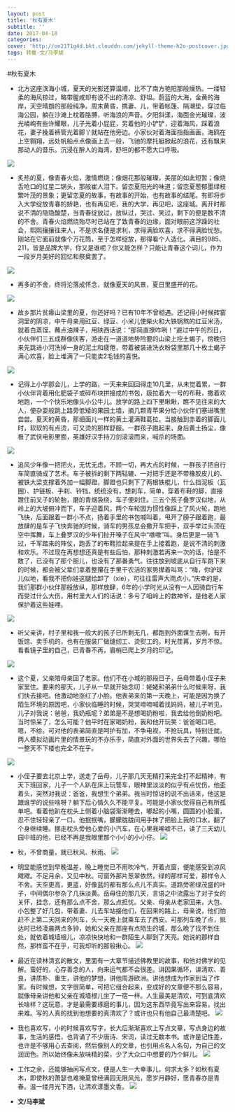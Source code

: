 ```yaml
---
layout: post
title: '秋有夏木'
subtitle: ''
date: 2017-04-18
categories: 
cover: 'http://on2171g4d.bkt.clouddn.com/jekyll-theme-h2o-postcover.jpg'
tags: 转载·文/马李斌
---
```

#秋有夏木
  
- 北方这座滨海小城，夏天的光影还算温顺，比不了南方艳阳那般燥热。一缕轻柔的海风掠过，略带腥咸却有说不出的清凉、舒坦。蔚蓝的大海，金黄的海岸，天空晴朗的那般纯净。周末黄昏，携妻、儿，带着帐篷、隔潮垫，穿过临海公园，躺在沙滩上枕着胳膊，听海浪的声音。夕阳斜漾，海面金光璀璨，波光嶙峋有些许耀眼，儿子光着小屁屁，另着他的小铲铲，迎着海风，踩着浪花，妻子挽着裤管光着脚丫就站在他旁边。小家伙对着海面指指画画，海鸥在上空翱翔，远处帆船点点像画上去一般，飞驰的摩托艇掀起的浪花，还有飘来那动人的音乐。沉浸在醉人的海湾，舒坦的都不愿大口呼吸。

![](https://i.loli.net/2018/09/02/5b8ba48b531d8.jpg)
  
- 炙热的夏，像青春火焰，激情燃烧；像烟花那般璀璨，美丽的如此短暂；像烧舌呛口的红星二锅头，那般崔人泪下。留恋夏阳光的味道；留恋夏葱郁墨绿枝繁叶茂的景象；更留恋夏的故事，有故事的开始，也有故事的结尾。有即将步入大学绽放青春的娇艳，也有再见吧，我的大学，再见吧，这座城。离开时那说不清的隐隐酸楚，当青春绽放过，放纵过，哭过、笑过，剩下的便是数不清的不舍。青春火焰燃烧殆尽时已站在了致青春的边缘，面对眼前这浮躁的社会，熙熙攘攘往来人，不是求名便是求利，求得满脸欢喜，求不得满脸忧愁。刚站在它面前就像个万花筒，至于怎样绽放，那得看个人造化。满目的985、211，皆是品牌大学，你又是谁呢？你又能怎样？只能让青春这个词儿，作为一段岁月美好的回忆和祭奠罢了。


![](https://i.loli.net/2018/09/02/5b8ba75b3fd85.jpg
)


- 再多的不舍，终将沦落成怀念，就像夏天的风景，夏日里盛开的花。

![](https://i.loli.net/2018/09/02/5b8ba8042aa1a.jpg)

- 故乡那片贫瘠山梁里的夏，你还好吗？已有10年不曾相遇。还记得小时候砖窑洞里的阴凉，中午母亲用豇豆、绿豆、小米儿使柴火和大铁锅熬的红豆米汤，就着白蒸馍，蘸点油辣子，用陕西话说：“那简直撩咋咧！”避过中午的烈日，小伙伴们三五成群像侠客，游走在一道道地势险要的山梁上挖土蝎子，傍晚归来先跳进小河洗掉一身的泥土和疲倦，带着被装进洗衣粉袋里那几十枚土蝎子满心欢喜，脸上堆满了一只能卖2毛钱的喜悦。

![](https://i.loli.net/2018/09/02/5b8ba8438ebd9.jpg)

- 记得上小学那会儿，上学的路，一天来来回回得走10几里，从未觉着累，一群小伙伴背着用化肥袋子或碎布块拼接成的书包，趿拉着大一号的布鞋，撒着欢地跑，一个个快乐地像头小公牛儿。放学的路上四下里瞅瞅，瞧不见往来的大人，便杂耍般跳上路旁低矮的果园土墙，摘几颗青苹果分给小伙伴们塞进嘴里尝尝。夏天的黄昏，那细面儿一样的黄土灌满鞋葛拉，当接触到赤着的脚面儿时，软软的有点烫，可又烫的那样舒服。一群孩子跑起来，身后黄土扬尘，像极了武侠电影里面，英雄好汉手持刀剑滚滚而来，喊杀的场面。

![](https://i.loli.net/2018/09/02/5b8ba87e060fd.jpg)

- 追风少年像一把把火，无忧无虑，不顾一切，再大点的时候，一群孩子把自行车简直骑成了艺术。车子被拆的剩下两轱辘、一对把手还是不带橡胶皮儿的、被铁大梁支撑着外加一幅脚蹬，脚蹬也只剩下了两根铁棍儿，什么挡泥板（瓦圈）、护链板、手刹、铃铛，统统没有，想刹车，简单，穿着布鞋的脚，直接蹬住前叉子的轮胎，磨的青烟袅绕，车子便刹住。三五个孩子叠罗汉似地，从岭上的大坡俯冲而下，车子迎着风，两个车轮因为惯性像踩上了风火轮，跑地飞快，后面跟着一群小不点，扬着手里的书包喊叫着，甩开了膀子跟着跑，最放肆的是车子飞快奔驰的时候，骑车的男孩总会撒开车把手，双手举过头顶在空中挥舞，车上叠罗汉的少年们扯开嗓子在风中“嗷嗷”叫。身后更是一骑飞过，千军踏来的阵仗，跑丢了的布鞋捡起来提在手上接着跑，是说不清的刺激和欢乐。不过现在再想想还真是有些后怕，那种刺激若再来一次的话，怕是不敢了，已没有了那个胆儿，也没有了那番勇气。往往放到坡底从自行车跳下来的时候，都会被父辈们拿着整攥在手里干农活的家势撵着叫骂：“嗨，你驴球儿似地，看我不把你娃这腿给卸了（xie），可往往雷声大雨点小。”庆幸的是，我们那群小伙伴那般放纵，那样放肆，6年的小学时光从没有一人因骑自行车而受过什么大伤，用村里大人们的话说：多亏了咱岭上的救神爷，是他老人家保护着这些娃哩。

![](https://i.loli.net/2018/09/02/5b8ba8a6db761.jpg)

- 听父亲讲，村子里和我一般大的孩子已所剩无几，都跑到外面谋生去咧，有开饭馆、卖手机的，也有在服装厂做缝纫工、烫熨工的。时光荏苒，岁月不惊。看看镜子里的自己，已青春不再，眉梢已爬上岁月的印记。

![](https://i.loli.net/2018/09/02/5b8ba8c93ad71.jpg
)

- 这个夏，父亲陪母亲回了老家。他们不在小城的那段日子，岳母带着小侄子来家里住。要来的那天，儿子从一早就开始念叨：姥姥和弟弟什么时候来呀，我们快去接吧。他激动地涨红了小脸。他表弟来的第一天晚上，可能是因为换了陌生环境的原因吧，小家伙临睡的时候，哭哭啼啼喊着找妈妈，被儿子听见，儿子对我说：爸爸，我奶瓶呢？弟弟是不是想喝奶粉啦，我去给他倒奶粉吧。当时惊呆了，怎么可能？他平时在家喝奶粉，我和他开玩笑：爸爸喝口吧。嗯，不给。可对他的表弟简直是呵护有加，不争电视，不抢玩具，特别迁就。两人模拟动画片里的情景玩的不亦乐乎，简直对外面的世界失去了兴趣，哪怕一整天不下楼也完全不在乎。

![](https://i.loli.net/2018/09/02/5b8ba9228dbad.jpg
)

- 小侄子要去北京上学，送走了岳母，儿子那几天无精打采完全打不起精神，有天下班回家，儿子一个人趴在床上玩警车，眼神里淡淡的似乎有点忧伤，他歪着头，突然对我说：爸爸，我想生个弟弟。我当时惊讶的说不出话来，他这是跟谁学的说些啥呀？躺下后心情久久不能平复。可能是小家伙觉得自己有所孤单吧。看着他趴在枕头上侧着小脑袋渐渐睡去，嘟起的小嘴，圆圆的小脸蛋，忍不住轻轻亲了一口。他抿抿嘴，朦朦胧胧间用手抹了把脸上我的口水，翻了个身继续睡。挪走枕头旁他心爱的小汽车，在心里我唏嘘不已，读了三天幼儿园中班的他，已经不再是我眼里那个小小的小小仔。
![](https://i.loli.net/2018/09/02/5b8ba9cabcba3.jpg
)
- 秋，不曾商量，就已秋风、秋雨。
![](https://i.loli.net/2018/09/02/5b8baa10d0ab7.jpg
)
- 明显能感觉到早晚温差，晚上睡觉已不用吹冷气，开着点窗，便能感受到凉风飕飕。不足月余，又见中秋。可窗外那片葱翠依然，绿的那样可爱，那样令人不舍。天空更高，更蓝，好像蓝的都有那么点儿不真实。道路旁密绿茂盛的叶子，中间偶尔参杂了几抹淡黄。岳母住的那几天，言语之中流露出了对子女的关怀，挂念，还有那么点不舍，那么点担忧。父亲、母亲从老家回来，大包、小包整了好几包，带着妻、儿去车站接他们，在回来的路上，母亲说，他们怕赶不上第二天回来的列车，头一天晚上就乘车去了西安。可那列车晚了点，抵达时已经凌晨两点多钟，她和父亲在那座有点陌生的城，那么晚了找不到住处，就依着城墙根儿，凉凉快快地和一群陌生人聊到了天亮。她说的那样自然，那样蛮不在乎，可我却听的那般揪心。
![](https://i.loli.net/2018/09/02/5b8baa2cc5731.jpg
)
- 最近在读林清玄的散文，里面有一大章节描述佛教里的故事，和他对佛学的见解。蛮好的，心存善念的人，向来运气都不会很差。讲因果循环，讲清欢、善良，讲质朴、重生，讲他的梦想，讲他周游欧洲。讲他想成为作家到当了作家。有时候想，文字很简单，可把它组合起来，变成好的文章便不那么容易，就像母亲讲他和父亲在城墙根儿坐了一宿一样。人生最美是清欢，可到底清欢长啥样？这玩意，才是最需要琢磨的事儿，因为这东西毕竟写出来容易，找出来难。写的人真的找到他想要的真清欢了？或许也只有他自己最清楚吧。
![](https://i.loli.net/2018/09/02/5b8baa3edb3fb.jpg
)
- 我也喜欢写，小的时候喜欢写字，长大后渐渐喜欢上写点文章，写点身边的故事，生活的感悟，也背诵了不少唐诗、宋词，读过无数本书。或许是记性差，也许是不够用心去查阅，然后像别人的文章，也引用点名人名句，为自己的文润润色。所以始终像未放味精的菜，少了大众口中想要的乃个鲜儿。
![](https://i.loli.net/2018/09/02/5b8baa555d1df.jpg
)
- 工作之余，还能够抽闲写点文，便是人生一大幸事儿，何求太多？如秋有夏木，即使秋的萧瑟也难掩夏曾经满园无限风光，愿岁月静好，愿青春亦是青春。温一缕月光下酒，让清欢漾墨文香。
![](https://i.loli.net/2018/09/02/5b8baa6aca7f6.jpg
)


- **文/马李斌**
